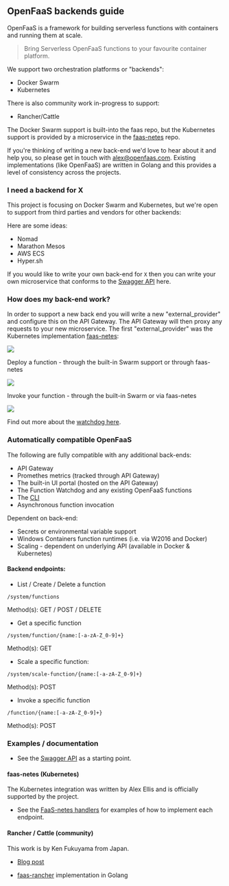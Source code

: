 ## OpenFaaS backends guide

OpenFaaS is a framework for building serverless functions with containers and running them at scale.

> Bring Serverless OpenFaaS functions to your favourite container platform.

We support two orchestration platforms or "backends":

* Docker Swarm
* Kubernetes

There is also community work in-progress to support:

* Rancher/Cattle

The Docker Swarm support is built-into the faas repo, but the Kubernetes support is provided by a microservice in the [faas-netes](https://github.com/openfaas/faas-netes) repo.

If you're thinking of writing a new back-end we'd love to hear about it and help you, so please get in touch with alex@openfaas.com. Existing implementations (like OpenFaaS) are written in Golang and this provides a level of consistency across the projects.

### I need a backend for X

This project is focusing on Docker Swarm and Kubernetes, but we're open to support from third parties and vendors for other backends:

Here are some ideas:

* Nomad
* Marathon Mesos
* AWS ECS
* Hyper.sh

If you would like to write your own back-end for `X` then you can write your own microservice that conforms to the [Swagger API](https://github.com/openfaas/faas/tree/master/api-docs) here.

### How does my back-end work?

In order to support a new back end you will write a new "external_provider" and configure this on the API Gateway. The API Gateway will then proxy any requests to your new microservice. The first "external_provider" was the Kubernetes implementation [faas-netes](https://github.com/openfaas/faas-netes):

![](https://camo.githubusercontent.com/c250e0dc975e50b6fae3fc84ba5cdc0274bc305c/68747470733a2f2f7062732e7477696d672e636f6d2f6d656469612f44466837692d5a586b41415a6b77342e6a70673a6c61726765)

Deploy a function - through the built-in Swarm support or through faas-netes

![](https://pbs.twimg.com/media/DIyFFnsXkAAa5Gj.jpg)

Invoke your function - through the built-in Swarm or via faas-netes

![](https://pbs.twimg.com/media/DIyFFnqXgAAMyCh.jpg)

Find out more about the [watchdog here](https://github.com/openfaas/faas/tree/master/watchdog).

### Automatically compatible OpenFaaS

The following are fully compatible with any additional back-ends:

* API Gateway
* Promethes metrics (tracked through API Gateway)
* The built-in UI portal (hosted on the API Gateway)
* The Function Watchdog and any existing OpenFaaS functions
* The [CLI](https://github.com/openfaas/faas-cli)
* Asynchronous function invocation

Dependent on back-end:

* Secrets or environmental variable support
* Windows Containers function runtimes (i.e. via W2016 and Docker)
* Scaling - dependent on underlying API (available in Docker & Kubernetes)

#### Backend endpoints:

* List / Create / Delete a function

`/system/functions`

Method(s): GET / POST / DELETE 

* Get a specific function

`/system/function/{name:[-a-zA-Z_0-9]+}`

Method(s): GET

* Scale a specific function:

`/system/scale-function/{name:[-a-zA-Z_0-9]+}`

Method(s): POST

* Invoke a specific function

`/function/{name:[-a-zA-Z_0-9]+}`

Method(s): POST


### Examples / documentation

* See the [Swagger API](https://github.com/openfaas/faas/tree/master/api-docs) as a starting point.

#### faas-netes (Kubernetes)

The Kubernetes integration was written by Alex Ellis and is officially supported by the project.

* See the [FaaS-netes handlers](https://github.com/openfaas/faas-netes/tree/master/handlers) for examples of how to implement each endpoint.

#### Rancher / Cattle (community)

This work is by Ken Fukuyama from Japan.

* [Blog post](https://medium.com/@kenfdev/openfaas-on-rancher-684650cc078e)

* [faas-rancher](https://github.com/kenfdev/faas-rancher) implementation in Golang
